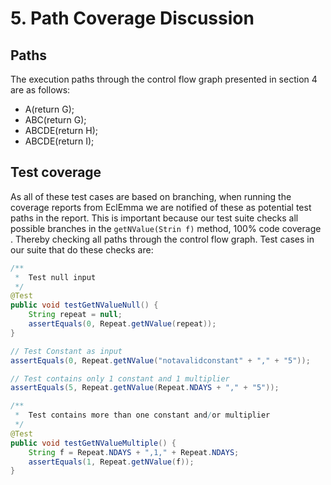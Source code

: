 # 5. Path Coverage Discussion

## Paths

The execution paths through the control flow graph presented in section 4 are as follows:  

  - A(return G);  
  - ABC(return G);  
  - ABCDE(return H);  
  - ABCDE(return I);  

## Test coverage

As all of these test cases are based on branching, when running the coverage reports from EclEmma we are notified of these as potential test paths in the report. This is important because our test suite checks all possible branches in the `getNValue(Strin f)` method, 100% code coverage . Thereby checking all paths through the control flow graph. Test cases in our suite that do these checks are:

``` java
/**
 *  Test null input
 */
@Test
public void testGetNValueNull() {
	String repeat = null;
	assertEquals(0, Repeat.getNValue(repeat));
}

```

``` java
// Test Constant as input
assertEquals(0, Repeat.getNValue("notavalidconstant" + "," + "5"));

```

``` java
// Test contains only 1 constant and 1 multiplier
assertEquals(5, Repeat.getNValue(Repeat.NDAYS + "," + "5"));
```

``` java
/**
 *  Test contains more than one constant and/or multiplier
 */
@Test
public void testGetNValueMultiple() {
	String f = Repeat.NDAYS + ",1," + Repeat.NDAYS;
	assertEquals(1, Repeat.getNValue(f));
}
```
